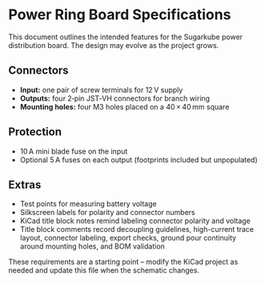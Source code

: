 # Power Ring Board Specifications

This document outlines the intended features for the Sugarkube power distribution board.
The design may evolve as the project grows.

## Connectors

- **Input:** one pair of screw terminals for 12 V supply
- **Outputs:** four 2‑pin JST‑VH connectors for branch wiring
- **Mounting holes:** four M3 holes placed on a 40 × 40 mm square

## Protection

- 10 A mini blade fuse on the input
- Optional 5 A fuses on each output (footprints included but unpopulated)

## Extras

- Test points for measuring battery voltage
- Silkscreen labels for polarity and connector numbers
- KiCad title block notes remind labeling connector polarity and voltage
- Title block comments record decoupling guidelines, high-current trace layout, connector
  labeling, export checks, ground pour continuity around mounting holes, and BOM validation

These requirements are a starting point – modify the KiCad project as needed and
update this file when the schematic changes.
